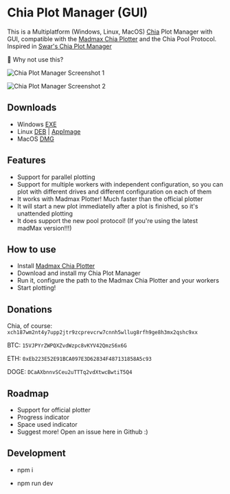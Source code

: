 # Chia Plot Manager (GUI)
This is a Multiplatform (Windows, Linux, MacOS) [Chia](https://www.chia.net/) Plot Manager with GUI, compatible with the [Madmax Chia Plotter](https://github.com/madMAx43v3r/chia-plotter) and the Chia Pool Protocol. Inspired in [Swar's Chia Plot Manager](https://github.com/swar/Swar-Chia-Plot-Manager)

🚀 Why not use this?

![Chia Plot Manager Screenshot 1](https://user-images.githubusercontent.com/3529184/124416370-78c60c00-dd1c-11eb-9308-2e1c850a4e3e.png)

![Chia Plot Manager Screenshot 2](https://user-images.githubusercontent.com/3529184/124389208-c5bdca00-dcab-11eb-8982-bfff8c0d60e3.png)

## Downloads

- Windows [EXE](https://github.com/ocruzv/chia-plot-manager/releases/latest/download/Ocruzv-Chia-Plot-Manager.exe)
- Linux [DEB](https://github.com/ocruzv/chia-plot-manager/releases/latest/download/Ocruzv-Chia-Plot-Manager.deb) | [AppImage](https://github.com/ocruzv/chia-plot-manager/releases/latest/download/Ocruzv-Chia-Plot-Manager.AppImage)
- MacOS [DMG](https://github.com/ocruzv/chia-plot-manager/releases/latest/download/Ocruzv-Chia-Plot-Manager.dmg)

## Features

- Support for parallel plotting
- Support for multiple workers with independent configuration, so you can plot with different drives and different configuration on each of them
- It works with Madmax Plotter! Much faster than the official plotter
- It will start a new plot immediatelly after a plot is finished, so it's unattended plotting
- It does support the new pool protocol! (If you're using the latest madMax version!!!)

## How to use

- Install [Madmax Chia Plotter](https://github.com/madMAx43v3r/chia-plotter)
- Download and install my Chia Plot Manager
- Run it, configure the path to the Madmax Chia Plotter and your workers
- Start plotting!

## Donations

Chia, of course: `xch187wm2nt4y7upp2jtr9zcprevcrw7cnnh5wllug8rfh9ge8h3mx2qshc9xx`

BTC: `15VJPYrZWPQXZvdWzpc8vKYV42QmzS6x6G`

ETH: `0xEb223E52E91BCA097E3D62834F487131858A5c93`

DOGE: `DCaAXbnnvSCeu2uTTTq2vdXtwcBwtiT5Q4`
## Roadmap

- Support for official plotter
- Progress indicator
- Space used indicator
- Suggest more! Open an issue here in Github :)

## Development

- npm i

- npm run dev